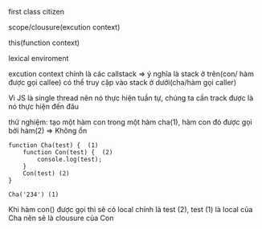 first class citizen

scope/clousure\(excution context\)

this\(function context\)

lexical enviroment

excution context chính là các callstack =&gt; ý nghĩa là stack ở trên\(con/ hàm được gọi callee\) có thể truy cập vào stack ở dưới\(cha/hàm gọi caller\)

Vì JS là single thread nên nó thực hiện tuần tự, chúng ta cần track được là nó thực hiện đến đâu

thử nghiệm: tạo một hàm con trong một hàm cha\(1\), hàm con đó được gọi bởi hàm\(2\) =&gt; Không ổn

```
function Cha(test) {  (1)
    function Con(test) {  (2)
        console.log(test);
    }
    Con(test) (2)
}

Cha('234') (1)
```

Khi hàm con\(\) được gọi thì sẽ có local chính là test \(2\), test \(1\) là local của Cha nên sẽ là clousure của Con



